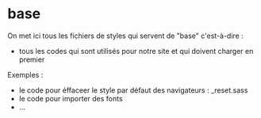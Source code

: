 # base

On met ici tous les fichiers de styles qui servent de "base" c'est-à-dire :

- tous les codes qui sont utilisés pour notre site
  et qui doivent charger en premier

Exemples :

- le code pour éffaceer le style par défaut des navigateurs : \_reset.sass
- le code pour importer des fonts
- ...